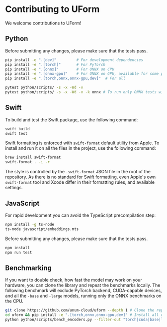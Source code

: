 # Contributing to UForm

We welcome contributions to UForm!

## Python

Before submitting any changes, please make sure that the tests pass.

```sh
pip install -e ".[dev]"         # For development dependencies
pip install -e ".[torch]"       # For PyTorch
pip install -e ".[onnx]"        # For ONNX on CPU
pip install -e ".[onnx-gpu]"    # For ONNX on GPU, available for some platforms
pip install -e ".[torch,onnx,onnx-gpu,dev]"  # For all

pytest python/scripts/ -s -x -Wd -v
pytest python/scripts/ -s -x -Wd -v -k onnx # To run only ONNX tests without loading Torch
```

## Swift

To build and test the Swift package, use the following command:

```bash
swift build
swift test
```

Swift formatting is enforced with `swift-format` default utility from Apple.
To install and run it on all the files in the project, use the following command:

```bash
brew install swift-format
swift-format . -i -r
```

The style is controlled by the `.swift-format` JSON file in the root of the repository.
As there is no standard for Swift formatting, even Apple's own `swift-format` tool and Xcode differ in their formatting rules, and available settings.

## JavaScript

For rapid development you can avoid the TypeScript precompilation step:

```sh
npm install -g ts-node
ts-node javascript/embeddings.mts
```

Before submitting any changes, please make sure that the tests pass.

```sh
npm install
npm run test
```

## Benchmarking

If you want to double check, how fast the model may work on your hardware, you can clone the library and repeat the benchmarks locally.
The following benchmark will exclude PyTorch backend, CUDA-capable devices, and all the `-base` and `-large` models, running only the ONNX benchmarks on the CPU.

```sh
git clone https://github.com/unum-cloud/uform --depth 1 # Clone the repository
cd uform && pip install -e ".[torch,onnx,onnx-gpu,dev]" # Install all dependencies
python python/scripts/bench_encoders.py --filter-out "torch|cuda|base|large"
```

